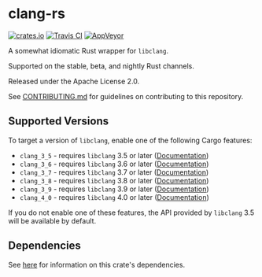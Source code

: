 # clang-rs

[![crates.io](https://img.shields.io/crates/v/clang.svg)](https://crates.io/crates/clang)
[![Travis CI](https://travis-ci.org/KyleMayes/clang-rs.svg?branch=master)](https://travis-ci.org/KyleMayes/clang-rs)
[![AppVeyor](https://ci.appveyor.com/api/projects/status/umb9enkoy1k8wvxj/branch/master?svg=true)](https://ci.appveyor.com/project/KyleMayes/clang-rs/branch/master)

A somewhat idiomatic Rust wrapper for `libclang`.

Supported on the stable, beta, and nightly Rust channels.

Released under the Apache License 2.0.

See [CONTRIBUTING.md](CONTRIBUTING.md) for guidelines on contributing to this repository.

## Supported Versions

To target a version of `libclang`, enable one of the following Cargo features:

* `clang_3_5` - requires `libclang` 3.5 or later
  ([Documentation](https://kylemayes.github.io/clang-rs/3_5/clang))
* `clang_3_6` - requires `libclang` 3.6 or later
  ([Documentation](https://kylemayes.github.io/clang-rs/3_6/clang))
* `clang_3_7` - requires `libclang` 3.7 or later
  ([Documentation](https://kylemayes.github.io/clang-rs/3_7/clang))
* `clang_3_8` - requires `libclang` 3.8 or later
  ([Documentation](https://kylemayes.github.io/clang-rs/3_8/clang))
* `clang_3_9` - requires `libclang` 3.9 or later
  ([Documentation](https://kylemayes.github.io/clang-rs/3_9/clang))
* `clang_4_0` - requires `libclang` 4.0 or later
  ([Documentation](https://kylemayes.github.io/clang-rs/4_0/clang))

If you do not enable one of these features, the API provided by `libclang` 3.5 will be available by
default.

## Dependencies

See [here](https://github.com/KyleMayes/clang-sys#dependencies) for information on this crate's
dependencies.
